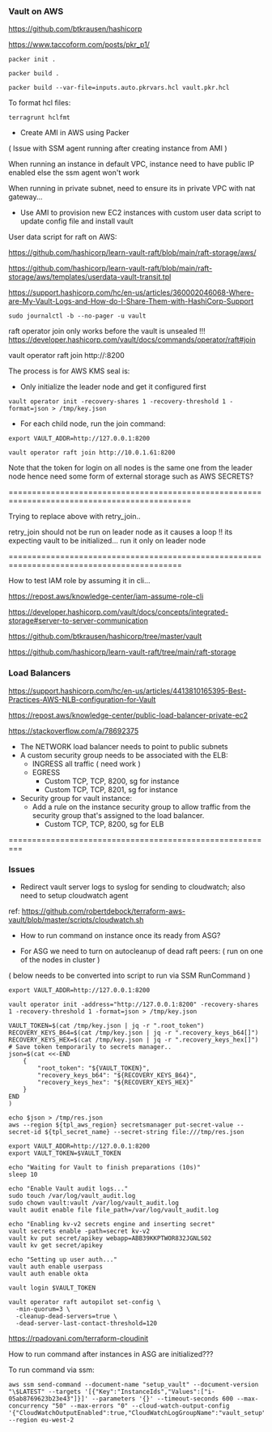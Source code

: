 ### Vault on AWS


https://github.com/btkrausen/hashicorp

https://www.taccoform.com/posts/pkr_p1/


```
packer init .

packer build .

packer build --var-file=inputs.auto.pkrvars.hcl vault.pkr.hcl
```

To format hcl files:
```
terragrunt hclfmt
```



* Create AMI in AWS using Packer

( Issue with SSM agent running after creating instance from AMI )

When running an instance in default VPC, instance need to have public IP enabled else the ssm agent won't work

When running in private subnet, need to ensure its in private VPC with nat gateway...



* Use AMI to provision new EC2 instances with custom user data script to update config file and install vault



User data script for raft on AWS:

https://github.com/hashicorp/learn-vault-raft/blob/main/raft-storage/aws/

https://github.com/hashicorp/learn-vault-raft/blob/main/raft-storage/aws/templates/userdata-vault-transit.tpl


https://support.hashicorp.com/hc/en-us/articles/360002046068-Where-are-My-Vault-Logs-and-How-do-I-Share-Them-with-HashiCorp-Support

```
sudo journalctl -b --no-pager -u vault
```

raft operator join only works before the vault is unsealed !!!
https://developer.hashicorp.com/vault/docs/commands/operator/raft#join

vault operator raft join http://<leader ip>:8200


The process is for AWS KMS seal is:

* Only initialize the leader node and get it configured first
```
vault operator init -recovery-shares 1 -recovery-threshold 1 -format=json > /tmp/key.json
```

* For each child node, run the join command:
```
export VAULT_ADDR=http://127.0.0.1:8200

vault operator raft join http://10.0.1.61:8200
```

Note that the token for login on all nodes is the same one from the leader node hence need some form of external storage such as AWS SECRETS?

=============================================================================================


Trying to replace above with retry_join..

retry_join should not be run on leader node as it causes a loop !! 
its expecting vault to be initialized...
run it only on leader node 


===========================================================================================

How to test IAM role by assuming it in cli...


https://repost.aws/knowledge-center/iam-assume-role-cli



https://developer.hashicorp.com/vault/docs/concepts/integrated-storage#server-to-server-communication

https://github.com/btkrausen/hashicorp/tree/master/vault

https://github.com/hashicorp/learn-vault-raft/tree/main/raft-storage


### Load Balancers

https://support.hashicorp.com/hc/en-us/articles/4413810165395-Best-Practices-AWS-NLB-configuration-for-Vault

https://repost.aws/knowledge-center/public-load-balancer-private-ec2

https://stackoverflow.com/a/78692375


* The NETWORK load balancer needs to point to public subnets
* A custom security group needs to be associated with the ELB:
    - INGRESS all traffic ( need work )
    - EGRESS
        - Custom TCP, TCP, 8200, sg for instance
        - Custom TCP, TCP, 8201, sg for instance
* Security group for vault instance:
    - Add a rule on the instance security group to allow traffic from the security group that's assigned to the load balancer.
        - Custom TCP, TCP, 8200, sg for ELB



=========================================================

### Issues

* Redirect vault server logs to syslog for sending to cloudwatch; also need to setup cloudwatch agent

ref: https://github.com/robertdebock/terraform-aws-vault/blob/master/scripts/cloudwatch.sh

* How to run command on instance once its ready from ASG?


* For ASG we need to turn on autocleanup of dead raft peers:
( run on one of the nodes in cluster )

( below needs to be converted into script to run via SSM RunCommand )

```
export VAULT_ADDR=http://127.0.0.1:8200

vault operator init -address="http://127.0.0.1:8200" -recovery-shares 1 -recovery-threshold 1 -format=json > /tmp/key.json

VAULT_TOKEN=$(cat /tmp/key.json | jq -r ".root_token")
RECOVERY_KEYS_B64=$(cat /tmp/key.json | jq -r ".recovery_keys_b64[]")
RECOVERY_KEYS_HEX=$(cat /tmp/key.json | jq -r ".recovery_keys_hex[]")
# Save token temporarily to secrets manager..
json=$(cat <<-END
    {
        "root_token": "${VAULT_TOKEN}",
        "recovery_keys_b64": "${RECOVERY_KEYS_B64}",
        "recovery_keys_hex": "${RECOVERY_KEYS_HEX}"
    }
END
)

echo $json > /tmp/res.json
aws --region ${tpl_aws_region} secretsmanager put-secret-value --secret-id ${tpl_secret_name} --secret-string file:///tmp/res.json

export VAULT_ADDR=http://127.0.0.1:8200
export VAULT_TOKEN=$VAULT_TOKEN

echo "Waiting for Vault to finish preparations (10s)"
sleep 10

echo "Enable Vault audit logs..."
sudo touch /var/log/vault_audit.log
sudo chown vault:vault /var/log/vault_audit.log
vault audit enable file file_path=/var/log/vault_audit.log

echo "Enabling kv-v2 secrets engine and inserting secret"
vault secrets enable -path=secret kv-v2
vault kv put secret/apikey webapp=ABB39KKPTWOR832JGNLS02
vault kv get secret/apikey

echo "Setting up user auth..."
vault auth enable userpass
vault auth enable okta

vault login $VAULT_TOKEN

vault operator raft autopilot set-config \
  -min-quorum=3 \
  -cleanup-dead-servers=true \
  -dead-server-last-contact-threshold=120
```


https://rpadovani.com/terraform-cloudinit



How to run command after instances in ASG are initialized???




To run command via ssm:
```
aws ssm send-command --document-name "setup_vault" --document-version "\$LATEST" --targets '[{"Key":"InstanceIds","Values":["i-05ab8769623b23e43"]}]' --parameters '{}' --timeout-seconds 600 --max-concurrency "50" --max-errors "0" --cloud-watch-output-config '{"CloudWatchOutputEnabled":true,"CloudWatchLogGroupName":"vault_setup"}' --region eu-west-2
```
